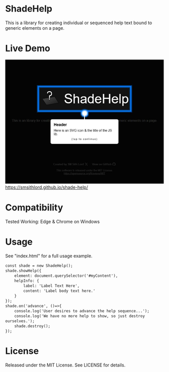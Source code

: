 # ShadeHelp
This is a library for creating individual or sequenced help text bound to generic elements on a page.

# Live Demo
![Screenshot](/meta_image.jpg?raw=true "Screenshot")
https://smsithlord.github.io/shade-help/

# Compatibility
Tested Working: Edge & Chrome on Windows

# Usage
See "index.html" for a full usage example.
```
const shade = new ShadeHelp();
shade.showHelp({
	element: document.querySelector('#myContent'),
	helpInfo: {
		label: 'Label Text Here',
		content: 'Label body text here.'
	}
});
shade.on('advance', ()=>{
	console.log('User desires to advance the help sequence...');
	console.log('We have no more help to show, so just destroy ourselves.');
	shade.destroy();
});
```
# License
Released under the MIT License. See LICENSE for details.